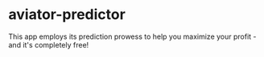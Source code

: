 # aviator-predictor
This app employs its prediction prowess to help you maximize your profit - and it's completely free!
